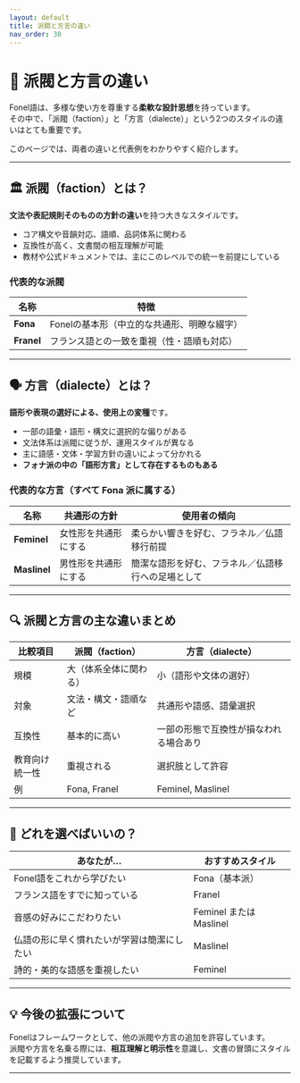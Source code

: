 ```yaml
---
layout: default
title: 派閥と方言の違い
nav_order: 30
---
```


# 🧭 派閥と方言の違い

Fonel語は、多様な使い方を尊重する**柔軟な設計思想**を持っています。  
その中で、「派閥（faction）」と「方言（dialecte）」という2つのスタイルの違いはとても重要です。

このページでは、両者の違いと代表例をわかりやすく紹介します。

---

## 🏛️ 派閥（faction）とは？

**文法や表記規則そのものの方針の違い**を持つ大きなスタイルです。  
- コア構文や音韻対応、語順、品詞体系に関わる
- 互換性が高く、文書間の相互理解が可能
- 教材や公式ドキュメントでは、主にこのレベルでの統一を前提にしている

### 代表的な派閥

| 名称      | 特徴                                           |
|-----------|------------------------------------------------|
| **Fona**  | Fonelの基本形（中立的な共通形、明瞭な綴字）    |
| **Franel**| フランス語との一致を重視（性・語順も対応）     |

---

## 🗣️ 方言（dialecte）とは？

**語形や表現の選好による、使用上の変種**です。  
- 一部の語彙・語形・構文に選択的な偏りがある
- 文法体系は派閥に従うが、運用スタイルが異なる
- 主に語感・文体・学習方針の違いによって分かれる
- **フォナ派の中の「語形方言」として存在するものもある**

### 代表的な方言（すべて Fona 派に属する）

| 名称            | 共通形の方針                | 使用者の傾向                                        |
|-----------------|-----------------------------|-----------------------------------------------------|
| **Feminel**     | 女性形を共通形にする        | 柔らかい響きを好む、フラネル／仏語移行前提          |
| **Maslinel**    | 男性形を共通形にする        | 簡潔な語形を好む、フラネル／仏語移行への足場として  |

---

## 🔍 派閥と方言の主な違いまとめ

| 比較項目       | 派閥（faction）        | 方言（dialecte）                       |
|----------------|------------------------|----------------------------------------|
| 規模           | 大（体系全体に関わる）| 小（語形や文体の選好）                  |
| 対象           | 文法・構文・語順など   | 共通形や語感、語彙選択                 |
| 互換性         | 基本的に高い           | 一部の形態で互換性が損なわれる場合あり |
| 教育向け統一性 | 重視される             | 選択肢として許容                       |
| 例             | Fona, Franel           | Feminel, Maslinel                      |

---

## 🎯 どれを選べばいいの？

| あなたが…                                 | おすすめスタイル       |
|--------------------------------------------|------------------------|
| Fonel語をこれから学びたい                  | Fona（基本派）         |
| フランス語をすでに知っている               | Franel                 |
| 音感の好みにこだわりたい                   | Feminel または Maslinel|
| 仏語の形に早く慣れたいが学習は簡潔にしたい | Maslinel               |
| 詩的・美的な語感を重視したい               | Feminel                |

---

## 💡 今後の拡張について

Fonelはフレームワークとして、他の派閥や方言の追加を許容しています。  
派閥や方言を名乗る際には、**相互理解と明示性**を意識し、文書の冒頭にスタイルを記載するよう推奨しています。

---

